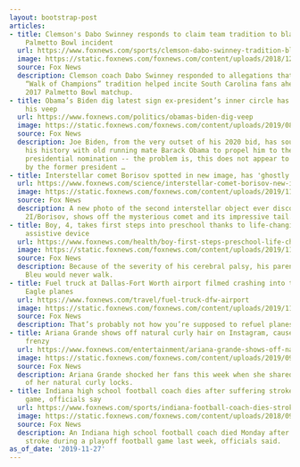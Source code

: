 ```yaml
---
layout: bootstrap-post
articles:
- title: Clemson's Dabo Swinney responds to claim team tradition to blame for 2017
    Palmetto Bowl incident
  url: https://www.foxnews.com/sports/clemson-dabo-swinney-tradition-blame-2017-palmetto-bowl-incident
  image: https://static.foxnews.com/foxnews.com/content/uploads/2018/12/CFB-Dabo-Swinney.jpg
  source: Fox News
  description: Clemson coach Dabo Swinney responded to allegations that the Tigers’
    “Walk of Champions” tradition helped incite South Carolina fans ahead of their
    2017 Palmetto Bowl matchup.
- title: Obama’s Biden dig latest sign ex-president’s inner circle has doubts about
    his veep
  url: https://www.foxnews.com/politics/obamas-biden-dig-veep
  image: https://static.foxnews.com/foxnews.com/content/uploads/2019/08/Joe-biden-obama-AP-Reuters.jpg
  source: Fox News
  description: Joe Biden, from the very outset of his 2020 bid, has sought to leverage
    his history with old running mate Barack Obama to propel him to the Democratic
    presidential nomination -- the problem is, this does not appear to be a plan shared
    by the former president …
- title: Interstellar comet Borisov spotted in new image, has 'ghostly' appearance
  url: https://www.foxnews.com/science/interstellar-comet-borisov-new-image-ghostly-appearance
  image: https://static.foxnews.com/foxnews.com/content/uploads/2019/11/borisov-side-by-side.jpg
  source: Fox News
  description: A new photo of the second interstellar object ever discovered, Comet
    2I/Borisov, shows off the mysterious comet and its impressive tail.
- title: Boy, 4, takes first steps into preschool thanks to life-changing surgery,
    assistive device
  url: https://www.foxnews.com/health/boy-first-steps-preschool-life-changing-surgery
  image: https://static.foxnews.com/foxnews.com/content/uploads/2019/11/first-steps-wat-445247.jpg
  source: Fox News
  description: Because of the severity of his cerebral palsy, his parents were told
    Bleu would never walk.
- title: Fuel truck at Dallas-Fort Worth airport filmed crashing into two American
    Eagle planes
  url: https://www.foxnews.com/travel/fuel-truck-dfw-airport
  image: https://static.foxnews.com/foxnews.com/content/uploads/2019/11/DFWIstock.jpg
  source: Fox News
  description: That’s probably not how you’re supposed to refuel planes.
- title: Ariana Grande shows off natural curly hair on Instagram, causes social media
    frenzy
  url: https://www.foxnews.com/entertainment/ariana-grande-shows-off-natural-hair-instagram-social-media-frenzy
  image: https://static.foxnews.com/foxnews.com/content/uploads/2019/09/ariana-grande-Getty.jpg
  source: Fox News
  description: Ariana Grande shocked her fans this week when she shared a rare video
    of her natural curly locks.
- title: Indiana high school football coach dies after suffering stroke during playoff
    game, officials say
  url: https://www.foxnews.com/sports/indiana-football-coach-dies-stroke-playoff-game-officials
  image: https://static.foxnews.com/foxnews.com/content/uploads/2018/09/football-itock.jpg
  source: Fox News
  description: An Indiana high school football coach died Monday after suffering a
    stroke during a playoff football game last week, officials said.
as_of_date: '2019-11-27'
---
```


